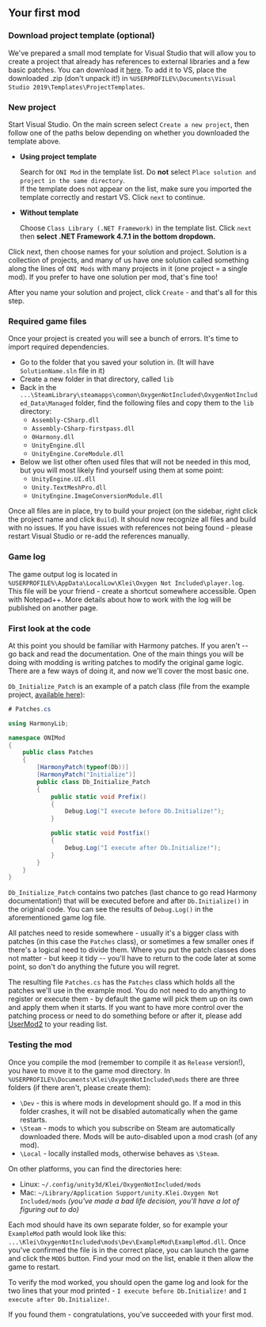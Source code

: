 ## Your first mod

### Download project template (optional)
We've prepared a small mod template for Visual Studio that will allow you to create a project that already has references to external libraries and a few basic patches. You can download it [here](https://github.com/Cairath/Oxygen-Not-Included-Modding/raw/master/resources/ONI%20Mod.zip).
To add it to VS, place the downloaded .zip (don't unpack it!) in `%USERPROFILE%\Documents\Visual Studio 2019\Templates\ProjectTemplates`.

### New project
Start Visual Studio. On the main screen select `Create a new project`, then follow one of the paths below depending on whether you downloaded the template above.

* **Using project template**
  
  Search for `ONI Mod` in the template list. Do **not** select `Place solution and project in the same directory`.  
  If the template does not appear on the list, make sure you imported the template correctly and restart VS. Click `next` to continue.

* **Without template**
  
  Choose `Class Library (.NET Framework)` in the template list. Click `next` then **select .NET Framework 4.7.1 in the bottom dropdown.**

Click next, then choose names for your solution and project. Solution is a collection of projects, and many of us have one solution called something along the lines of `ONI Mods` with many projects in it (one project = a single mod). If you prefer to have one solution per mod, that's fine too!

After you name your solution and project, click `Create` - and that's all for this step.

### Required game files
Once your project is created you will see a bunch of errors. It's time to import required dependencies.
* Go to the folder that you saved your solution in. (It will have `SolutionName.sln` file in it)
* Create a new folder in that directory, called `lib`
* Back in the `...\SteamLibrary\steamapps\common\OxygenNotIncluded\OxygenNotIncluded_Data\Managed` folder, find the following files and copy them to the `lib` directory:
  * `Assembly-CSharp.dll`
  * `Assembly-CSharp-firstpass.dll`
  * `0Harmony.dll`
  * `UnityEngine.dll`
  * `UnityEngine.CoreModule.dll`
* Below we list other often used files that will not be needed in this mod, but you will most likely find yourself using them at some point:
  * `UnityEngine.UI.dll`
  * `Unity.TextMeshPro.dll`
  * `UnityEngine.ImageConversionModule.dll`

Once all files are in place, try to build your project (on the sidebar, right click the project name and click `Build`). It should now recognize all files and build with no issues.
If you have issues with references not being found - please restart Visual Studio or re-add the references manually.

### Game log
The game output log is located in `%USERPROFILE%\AppData\LocalLow\Klei\Oxygen Not Included\player.log`. This file will be your friend - create a shortcut somewhere accessible. Open with Notepad++. More details about how to work with the log will be published on another page.

### First look at the code
At this point you should be familiar with Harmony patches. If you aren't -- go back and read the documentation. One of the main things you will be doing with modding is writing patches to modify the original game logic. There are a few ways of doing it, and now we'll cover the most basic one.

`Db_Initialize_Patch` is an example of a patch class (file from the example project, [available here](https://github.com/Cairath/Oxygen-Not-Included-Modding/blob/master/examples/ONI%20Hello%20World%20Mod/ONIMod/Patches.cs)):
```cs
# Patches.cs

using HarmonyLib;

namespace ONIMod
{
	public class Patches
	{
		[HarmonyPatch(typeof(Db))]
		[HarmonyPatch("Initialize")]
		public class Db_Initialize_Patch
		{
			public static void Prefix()
			{
				Debug.Log("I execute before Db.Initialize!");
			}

			public static void Postfix()
			{
				Debug.Log("I execute after Db.Initialize!");
			}
		}
	}
}
```

`Db_Initialize_Patch` contains two patches (last chance to go read Harmony documentation!) that will be executed before and after `Db.Initialize()` in the original code. You can see the results of `Debug.Log()` in the aforementioned game log file.

All patches need to reside somewhere - usually it's a bigger class with patches (in this case the `Patches` class), or sometimes a few smaller ones if there's a logical need to divide them. Where you put the patch classes does not matter - but keep it tidy -- you'll have to return to the code later at some point, so don't do anything the future you will regret.

The resulting file `Patches.cs` has the `Patches` class which holds all the patches we'll use in the example mod. You do not need to do anything to register or execute them - by default the game will pick them up on its own and apply them when it starts. If you want to have more control over the patching process or need to do something before or after it, please add [UserMod2](Mod-Structure/#usermod2) to your reading list.

### Testing the mod
Once you compile the mod (remember to compile it as `Release` version!), you have to move it to the game mod directory. 
In `%USERPROFILE%\Documents\Klei\OxygenNotIncluded\mods` there are three folders (if there aren't, please create them):
* `\Dev` - this is where mods in development should go. If a mod in this folder crashes, it will not be disabled automatically when the game restarts.
* `\Steam` - mods to which you subscribe on Steam are automatically downloaded there. Mods will be auto-disabled upon a mod crash (of any mod).
* `\Local` - locally installed mods, otherwise behaves as `\Steam`. 

On other platforms, you can find the directories here:
* Linux: `~/.config/unity3d/Klei/OxygenNotIncluded/mods`
* Mac: `~/Library/Application Support/unity.Klei.Oxygen Not Included/mods` *(you've made a bad life decision, you'll have a lot of figuring out to do)*

Each mod should have its own separate folder, so for example your `ExampleMod` path would look like this:
`...\Klei\OxygenNotIncluded\mods\Dev\ExampleMod\ExampleMod.dll`. Once you've confirmed the file is in the correct place, you can launch the game and click the `MODS` button. Find your mod on the list, enable it then allow the game to restart.

To verify the mod worked, you should open the game log and look for the two lines that your mod printed - `I execute before Db.Initialize!` and `I execute after Db.Initialize!`.

If you found them - congratulations, you've succeeded with your first mod.
